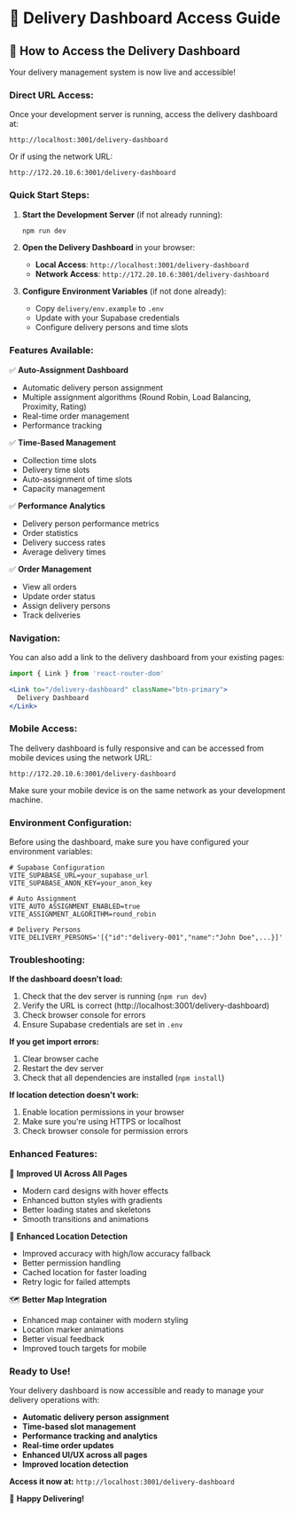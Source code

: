 # 🚚 Delivery Dashboard Access Guide

## 📍 How to Access the Delivery Dashboard

Your delivery management system is now live and accessible!

### **Direct URL Access:**

Once your development server is running, access the delivery dashboard at:

```
http://localhost:3001/delivery-dashboard
```

Or if using the network URL:

```
http://172.20.10.6:3001/delivery-dashboard
```

### **Quick Start Steps:**

1. **Start the Development Server** (if not already running):
   ```bash
   npm run dev
   ```

2. **Open the Delivery Dashboard** in your browser:
   - **Local Access**: `http://localhost:3001/delivery-dashboard`
   - **Network Access**: `http://172.20.10.6:3001/delivery-dashboard`

3. **Configure Environment Variables** (if not done already):
   - Copy `delivery/env.example` to `.env`
   - Update with your Supabase credentials
   - Configure delivery persons and time slots

### **Features Available:**

✅ **Auto-Assignment Dashboard**
- Automatic delivery person assignment
- Multiple assignment algorithms (Round Robin, Load Balancing, Proximity, Rating)
- Real-time order management
- Performance tracking

✅ **Time-Based Management**
- Collection time slots
- Delivery time slots
- Auto-assignment of time slots
- Capacity management

✅ **Performance Analytics**
- Delivery person performance metrics
- Order statistics
- Delivery success rates
- Average delivery times

✅ **Order Management**
- View all orders
- Update order status
- Assign delivery persons
- Track deliveries

### **Navigation:**

You can also add a link to the delivery dashboard from your existing pages:

```jsx
import { Link } from 'react-router-dom'

<Link to="/delivery-dashboard" className="btn-primary">
  Delivery Dashboard
</Link>
```

### **Mobile Access:**

The delivery dashboard is fully responsive and can be accessed from mobile devices using the network URL:

```
http://172.20.10.6:3001/delivery-dashboard
```

Make sure your mobile device is on the same network as your development machine.

### **Environment Configuration:**

Before using the dashboard, make sure you have configured your environment variables:

```env
# Supabase Configuration
VITE_SUPABASE_URL=your_supabase_url
VITE_SUPABASE_ANON_KEY=your_anon_key

# Auto Assignment
VITE_AUTO_ASSIGNMENT_ENABLED=true
VITE_ASSIGNMENT_ALGORITHM=round_robin

# Delivery Persons
VITE_DELIVERY_PERSONS='[{"id":"delivery-001","name":"John Doe",...}]'
```

### **Troubleshooting:**

**If the dashboard doesn't load:**
1. Check that the dev server is running (`npm run dev`)
2. Verify the URL is correct (http://localhost:3001/delivery-dashboard)
3. Check browser console for errors
4. Ensure Supabase credentials are set in `.env`

**If you get import errors:**
1. Clear browser cache
2. Restart the dev server
3. Check that all dependencies are installed (`npm install`)

**If location detection doesn't work:**
1. Enable location permissions in your browser
2. Make sure you're using HTTPS or localhost
3. Check browser console for permission errors

### **Enhanced Features:**

🎯 **Improved UI Across All Pages**
- Modern card designs with hover effects
- Enhanced button styles with gradients
- Better loading states and skeletons
- Smooth transitions and animations

📍 **Enhanced Location Detection**
- Improved accuracy with high/low accuracy fallback
- Better permission handling
- Cached location for faster loading
- Retry logic for failed attempts

🗺️ **Better Map Integration**
- Enhanced map container with modern styling
- Location marker animations
- Better visual feedback
- Improved touch targets for mobile

### **Ready to Use!**

Your delivery dashboard is now accessible and ready to manage your delivery operations with:

- **Automatic delivery person assignment**
- **Time-based slot management**
- **Performance tracking and analytics**
- **Real-time order updates**
- **Enhanced UI/UX across all pages**
- **Improved location detection**

**Access it now at:** `http://localhost:3001/delivery-dashboard`

🎉 **Happy Delivering!**
